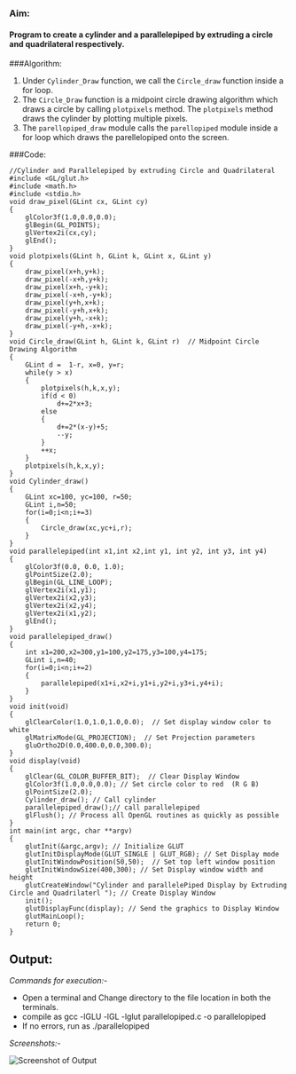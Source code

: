 ### Aim:
#### Program to create a cylinder and a parallelepiped by extruding a circle and quadrilateral respectively.
###Algorithm:

1. Under ``Cylinder_Draw`` function, we call the ``Circle_draw`` function inside a for loop.
2. The ``Circle_Draw`` function is a midpoint circle drawing algorithm which draws a circle by calling ``plotpixels`` method. The ``plotpixels`` method draws the cylinder by plotting multiple pixels.
3. The ``parellopiped_draw`` module calls the ``parellopiped`` module inside a for loop which draws the parellelopiped onto the screen.

###Code:

    //Cylinder and Parallelepiped by extruding Circle and Quadrilateral
    #include <GL/glut.h>
    #include <math.h>
    #include <stdio.h>
    void draw_pixel(GLint cx, GLint cy)
    {   
    	glColor3f(1.0,0.0,0.0);
    	glBegin(GL_POINTS);
    	glVertex2i(cx,cy);
    	glEnd();
    }
    void plotpixels(GLint h, GLint k, GLint x, GLint y)
    {
    	draw_pixel(x+h,y+k);
    	draw_pixel(-x+h,y+k);
    	draw_pixel(x+h,-y+k);
    	draw_pixel(-x+h,-y+k);
    	draw_pixel(y+h,x+k);
    	draw_pixel(-y+h,x+k);
    	draw_pixel(y+h,-x+k);
    	draw_pixel(-y+h,-x+k);
    }
    void Circle_draw(GLint h, GLint k, GLint r)  // Midpoint Circle Drawing Algorithm
    {
    	GLint d =  1-r, x=0, y=r;
    	while(y > x)
    	{
    		plotpixels(h,k,x,y);
    		if(d < 0) 
    			d+=2*x+3;
    		else
    		{
    			d+=2*(x-y)+5;
    			--y;
    		}
    		++x;
    	}
    	plotpixels(h,k,x,y);
    }
    void Cylinder_draw()
    {
    	GLint xc=100, yc=100, r=50;
    	GLint i,n=50;
    	for(i=0;i<n;i+=3)
    	{
    		Circle_draw(xc,yc+i,r);
    	}
    }
    void parallelepiped(int x1,int x2,int y1, int y2, int y3, int y4)
    {
    	glColor3f(0.0, 0.0, 1.0);
    	glPointSize(2.0);
    	glBegin(GL_LINE_LOOP);
    	glVertex2i(x1,y1);
    	glVertex2i(x2,y3);
    	glVertex2i(x2,y4);
    	glVertex2i(x1,y2);
    	glEnd();
    }
    void parallelepiped_draw()
    {
    	int x1=200,x2=300,y1=100,y2=175,y3=100,y4=175;
    	GLint i,n=40;
    	for(i=0;i<n;i+=2)
    	{
    		parallelepiped(x1+i,x2+i,y1+i,y2+i,y3+i,y4+i);
    	}
    }
    void init(void)
    {
    	glClearColor(1.0,1.0,1.0,0.0);  // Set display window color to white
    	glMatrixMode(GL_PROJECTION);  // Set Projection parameters 
    	gluOrtho2D(0.0,400.0,0.0,300.0);  
    }
    void display(void)
    {   
    	glClear(GL_COLOR_BUFFER_BIT);  // Clear Display Window
    	glColor3f(1.0,0.0,0.0); // Set circle color to red  (R G B)
    	glPointSize(2.0);
    	Cylinder_draw(); // Call cylinder
    	parallelepiped_draw();// call parallelepiped
    	glFlush(); // Process all OpenGL routines as quickly as possible
    }
    int main(int argc, char **argv)
    {   
    	glutInit(&argc,argv); // Initialize GLUT
    	glutInitDisplayMode(GLUT_SINGLE | GLUT_RGB); // Set Display mode
    	glutInitWindowPosition(50,50);  // Set top left window position
    	glutInitWindowSize(400,300); // Set Display window width and height 
    	glutCreateWindow("Cylinder and parallelePiped Display by Extruding Circle and Quadrilaterl "); // Create Display Window
    	init();
    	glutDisplayFunc(display); // Send the graphics to Display Window
    	glutMainLoop();
    	return 0;
    }

## Output:
*Commands for execution:-*

* Open a terminal and Change directory to the file location in both the terminals.
* compile as gcc -lGLU -lGL -lglut parallelopiped.c -o parallelopiped
* If no errors, run as ./parallelopiped

*Screenshots:-*

![Screenshot of Output](parallelopiped.png)   
